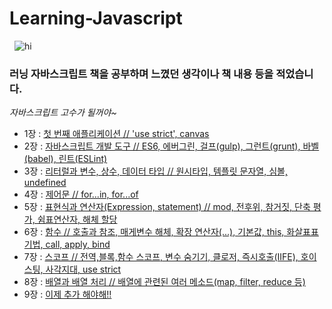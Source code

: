    **Learning-Javascript**
   ================================
      ![hi](http://postfiles10.naver.net/MjAxODAzMDJfMjAx/MDAxNTE5OTIyOTY3MjY1.NsNhsyhpb604f1A39znFCoPbdvVW8oWjXCcI-q-ugLYg.MVdKSDdCGIuGfDKOyTStUw8T8e2fuLTR5RqQHu4SVbMg.JPEG.1ilsang/image_1186469521519922950272.jpg?type=w966)
### 러닝 자바스크립트 책을 공부하며 느꼈던 생각이나 책 내용 등을 적었습니다.
  *자바스크립트 고수가 될꺼야~*
- 1장 : [첫 번째 애플리케이션 // 'use strict', canvas](http://1ilsang.blog.me/221219717134)
- 2장 : [자바스크립트 개발 도구 // ES6, 에버그린, 걸프(gulp), 그런트(grunt), 바벨(babel), 린트(ESLint)](http://1ilsang.blog.me/221219793471)
- 3장 : [리터럴과 변수, 상수, 데이터 타입 // 원시타입, 템플릿 문자열, 심볼, undefined](http://1ilsang.blog.me/221220388734)
- 4장 : [제어문 // for...in, for...of](http://1ilsang.blog.me/221220420865)
- 5장 : [표현식과 연산자(Expression, statement) // mod, 전후위, 참거짓, 단축 평가, 쉼표연산자, 해체 할당](http://1ilsang.blog.me/221221570279)
- 6장 : [함수 // 호출과 참조, 매게변수 해체, 확장 연산자(...), 기본값, this, 화살표표기법, call, apply, bind](http://1ilsang.blog.me/221223011094)
- 7장 : [스코프 // 전역,블록,함수 스코프, 변수 숨기기, 클로저, 즉시호출(IIFE), 호이스팅, 사각지대, use strict](http://1ilsang.blog.me/221223152697)
- 8장 : [배열과 배열 처리 // 배열에 관련된 여러 메소드(map, filter, reduce 등)](http://1ilsang.blog.me/221224818987)
- 9장 : [이제 추가 해야해!!](http://1ilsang.blog.me/)